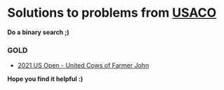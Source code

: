 # Solutions to problems from [USACO](http://www.usaco.org/index.php)

**Do a binary search ;)**

### GOLD
* [2021 US Open - United Cows of Farmer John](./USACO_Solutions/1137)

**Hope you find it helpful :)**
